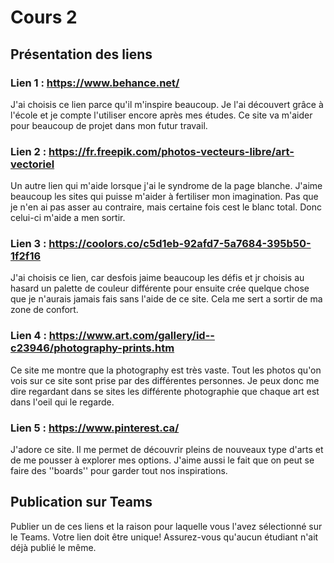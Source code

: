 # Cours 2
## Présentation des liens

### Lien 1 : https://www.behance.net/

J'ai choisis ce lien parce qu'il m'inspire beaucoup. Je l'ai découvert grâce à l'école et je compte l'utiliser encore après mes études. Ce site va m'aider pour beaucoup de projet dans mon futur travail.

### Lien 2 : https://fr.freepik.com/photos-vecteurs-libre/art-vectoriel

Un autre lien qui m'aide lorsque j'ai le syndrome de la page blanche. J'aime beaucoup les sites qui puisse m'aider à fertiliser mon imagination. Pas que je n'en ai pas asser au contraire, mais certaine fois cest le blanc total. Donc celui-ci m'aide a men sortir.

### Lien 3 : https://coolors.co/c5d1eb-92afd7-5a7684-395b50-1f2f16

J'ai choisis ce lien, car desfois jaime beaucoup les défis et jr choisis au hasard un palette de couleur différente pour ensuite crée quelque chose que je n'aurais jamais fais sans l'aide de ce site. Cela me sert a sortir de ma zone de confort.

### Lien 4 : https://www.art.com/gallery/id--c23946/photography-prints.htm
Ce site me montre que la photography est très vaste. Tout les photos qu'on vois sur ce site sont prise par des différentes personnes. Je peux donc me dire regardant dans se sites les différente photographie que chaque art est dans l'oeil qui le regarde.

### Lien 5 : https://www.pinterest.ca/
J'adore ce site. Il me permet de découvrir pleins de nouveaux type d'arts et de me pousser à explorer mes options. J'aime aussi le fait que on peut se faire des ''boards'' pour garder tout nos inspirations. 

## Publication sur Teams
Publier un de ces liens et la raison pour laquelle vous l'avez sélectionné sur le Teams. Votre lien doit être unique! Assurez-vous qu'aucun étudiant n'ait déjà publié le même. 
